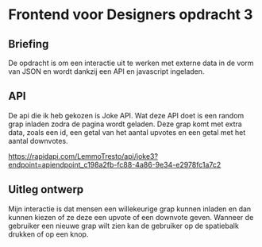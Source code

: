 # Frontend voor Designers opdracht 3

## Briefing

De opdracht is om een interactie uit te werken met externe data in de vorm van JSON en wordt dankzij een API en javascript ingeladen.

## API

De api die ik heb gekozen is Joke API. Wat deze API doet is een random grap inladen zodra de pagina wordt geladen. Deze grap komt met extra data, zoals een id, een getal van het aantal upvotes en een getal met het aantal downvotes.

https://rapidapi.com/LemmoTresto/api/joke3?endpoint=apiendpoint_c198a2fb-fc88-4a86-9e34-e2978fc1a7c2

## Uitleg ontwerp

Mijn interactie is dat mensen een willekeurige grap kunnen inladen en dan kunnen kiezen of ze deze een upvote of een downvote geven. Wanneer de gebruiker een nieuwe grap wilt zien kan de gebruiker op de spatiebalk drukken of op een knop.
